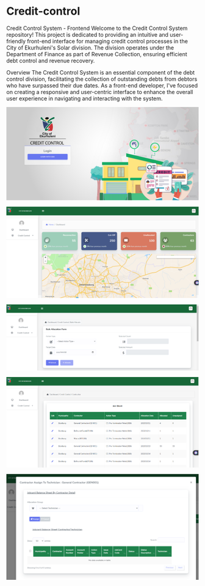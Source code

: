 # Credit-control

Credit Control System - Frontend
Welcome to the Credit Control System repository! This project is dedicated to providing an intuitive and user-friendly front-end interface for managing credit control processes in the City of Ekurhuleni's Solar division. The division operates under the Department of Finance as part of Revenue Collection, ensuring efficient debt control and revenue recovery.

Overview
The Credit Control System is an essential component of the debt control division, facilitating the collection of outstanding debts from debtors who have surpassed their due dates. As a front-end developer, I've focused on creating a responsive and user-centric interface to enhance the overall user experience in navigating and interacting with the system.


![image](https://github.com/MrMoneyDeveloper/Credit-control/blob/master/293876405-e14e6bf3-fce0-4b65-a16c-6b3b0d8b240b.png)


![image](https://github.com/MrMoneyDeveloper/Credit-control/blob/master/293876777-91975aaf-30ad-423c-87dc-df29797616e4.png?raw=true)


![image](https://github.com/MrMoneyDeveloper/Credit-control/blob/master/293877273-7813cbab-383a-4439-bbab-f7652cd345c2.png?raw=true)


![image](https://github.com/MrMoneyDeveloper/Credit-control/blob/master/293878053-3ab63674-1f57-4632-93ac-6500ac12e297.png)

![image](https://github.com/MrMoneyDeveloper/Credit-control/blob/master/293878172-280477af-1e1e-459b-9179-6dba961f6995.png)







